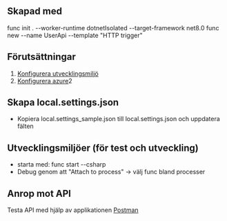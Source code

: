 ## Skapad med 
func init . --worker-runtime dotnetIsolated --target-framework net8.0
func new --name UserApi --template "HTTP trigger"

## Förutsättningar
1. [Konfigurera utvecklingsmiljö](../DevelopmentEnvironment.md)
2. [Konfigurera azure](../AzureDeployment.md)2

## Skapa local.settings.json
- Kopiera local.settings_sample.json till local.settings.json och uppdatera fälten

## Utvecklingsmiljöer (för test och utveckling)
- starta med: func start --csharp
- Debug genom att "Attach to process" -> välj func bland processer

## Anrop mot API
Testa API med hjälp av applikationen [Postman](https://www.postman.com/)